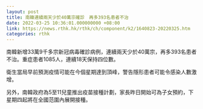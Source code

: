 ```yaml
---
layout: post
title: 南韓連續兩天少於40萬宗確診　再多393名患者不治
date: 2022-03-25 10:36:01.000000000 +08:00
link: https://news.rthk.hk/rthk/ch/component/k2/1640823-20220325.htm
categories: rthk
---
```


南韓新增33萬9千多宗新冠病毒確診病例，連續兩天少於40萬宗，再多393名患者不治。重症患者1085人，連續18天保持四位數。

衛生當局早前預測疫情可能在今個星期達到頂峰，警告隱形患者可能令感染人數激增。

另外，南韓政府為5至11兒童推出疫苗接種計劃，家長昨日開始可為子女預約，下星期四起將在全國范圍內展開接種。
